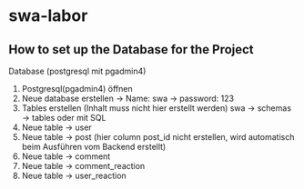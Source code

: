 # swa-labor
## How to set up the Database for the Project
Database (postgresql mit pgadmin4)
1.	Postgresql(pgadmin4) öffnen
2.	Neue database erstellen -> Name: swa -> password: 123
3.	Tables erstellen (Inhalt muss nicht hier erstellt werden) swa -> schemas -> tables oder mit SQL
4.	Neue table -> user 
5.	Neue table -> post (hier column post_id nicht erstellen, wird automatisch beim Ausführen vom Backend erstellt)
6.	Neue table -> comment
7.	Neue table -> comment_reaction
8.	Neue table -> user_reaction 
